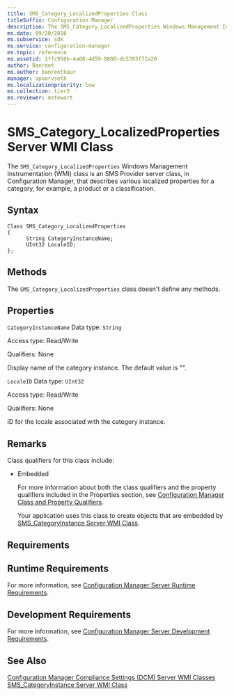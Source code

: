 ```yaml
---
title: SMS_Category_LocalizedProperties Class
titleSuffix: Configuration Manager
description: The SMS_Category_LocalizedProperties Windows Management Instrumentation (WMI) class is an SMS Provider server class, in Configuration Manager, that describes various localized properties for a category, for example, a product or a classification.
ms.date: 09/20/2016
ms.subservice: sdk
ms.service: configuration-manager
ms.topic: reference
ms.assetid: 1ffc950b-4a68-4d59-8080-dc5393f71a20
author: Banreet
ms.author: banreetkaur
manager: apoorvseth
ms.localizationpriority: low
ms.collection: tier3
ms.reviewer: mstewart
---
```

# SMS_Category_LocalizedProperties Server WMI Class
The `SMS_Category_LocalizedProperties` Windows Management Instrumentation (WMI) class is an SMS Provider server class, in Configuration Manager, that describes various localized properties for a category, for example, a product or a classification.

## Syntax

```
Class SMS_Category_LocalizedProperties
{
      String CategoryInstanceName;
      UInt32 LocaleID;
};
```

## Methods
 The `SMS_Category_LocalizedProperties` class doesn't define any methods.

## Properties
 `CategoryInstanceName`
 Data type: `String`

 Access type: Read/Write

 Qualifiers: None

 Display name of the category instance. The default value is "".

 `LocaleID`
 Data type: `UInt32`

 Access type: Read/Write

 Qualifiers: None

 ID for the locale associated with the category instance.

## Remarks
 Class qualifiers for this class include:

- Embedded

  For more information about both the class qualifiers and the property qualifiers included in the Properties section, see [Configuration Manager Class and Property Qualifiers](../../../develop/reference/misc/class-and-property-qualifiers.md).

  Your application uses this class to create objects that are embedded by [SMS_CategoryInstance Server WMI Class](../../../develop/reference/compliance/sms_categoryinstance-server-wmi-class.md).

## Requirements

## Runtime Requirements
 For more information, see [Configuration Manager Server Runtime Requirements](../../../develop/core/reqs/server-runtime-requirements.md).

## Development Requirements
 For more information, see [Configuration Manager Server Development Requirements](../../../develop/core/reqs/server-development-requirements.md).

## See Also
 [Configuration Manager Compliance Settings (DCM) Server WMI Classes](../../../develop/reference/compliance/compliance-settings-dcm-server-wmi-classes.md)
 [SMS_CategoryInstance Server WMI Class](../../../develop/reference/compliance/sms_categoryinstance-server-wmi-class.md)
